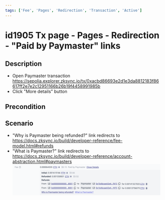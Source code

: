 ```yaml
---
tags: ['Fee', 'Pages', 'Redirection', 'Transaction', 'Active']
---
```


# id1905 Tx page - Pages - Redirection - "Paid by Paymaster" links

## Description
  - Open Paymaster transaction https://sepolia.explorer.zksync.io/tx/0xacbd86693e2d1e3da8812183f86617ff2e7e2c12951166b26b19f4458991985b
  - Click "More details" button

## Precondition


## Scenario
- "Why is Paymaster being refunded?" link redirects to https://docs.zksync.io/build/developer-reference/fee-model.html#refunds
- "What is Paymaster?" link redirects to https://docs.zksync.io/build/developer-reference/account-abstraction.html#paymasters
![Screenshot](../../../../static/img/Pages/Transaction%20page/id1905.png)
